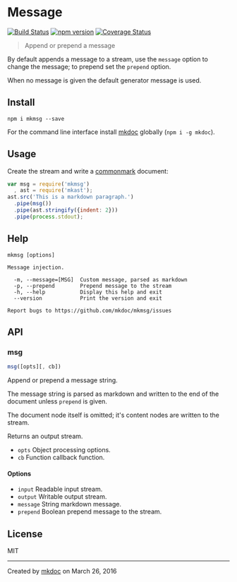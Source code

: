 # Message

[![Build Status](https://travis-ci.org/mkdoc/mkmsg.svg?v=3)](https://travis-ci.org/mkdoc/mkmsg)
[![npm version](http://img.shields.io/npm/v/mkmsg.svg?v=3)](https://npmjs.org/package/mkmsg)
[![Coverage Status](https://coveralls.io/repos/mkdoc/mkmsg/badge.svg?branch=master&service=github&v=3)](https://coveralls.io/github/mkdoc/mkmsg?branch=master)

> Append or prepend a message

By default appends a message to a stream, use the `message` option to change the message; to prepend set the `prepend` option.

When no message is given the default generator message is used.

## Install

```
npm i mkmsg --save
```

For the command line interface install [mkdoc][] globally (`npm i -g mkdoc`).

## Usage

Create the stream and write a [commonmark][] document:

```javascript
var msg = require('mkmsg')
  , ast = require('mkast');
ast.src('This is a markdown paragraph.')
  .pipe(msg())
  .pipe(ast.stringify({indent: 2}))
  .pipe(process.stdout);
```

## Help

```
mkmsg [options]

Message injection.

  -m, --message=[MSG]  Custom message, parsed as markdown
  -p, --prepend        Prepend message to the stream
  -h, --help           Display this help and exit
  --version            Print the version and exit

Report bugs to https://github.com/mkdoc/mkmsg/issues
```

## API

### msg

```javascript
msg([opts][, cb])
```

Append or prepend a message string.

The message string is parsed as markdown and written to the end of the
document unless `prepend` is given.

The document node itself is omitted; it's content nodes are written to
the stream.

Returns an output stream.

* `opts` Object processing options.
* `cb` Function callback function.

#### Options

* `input` Readable input stream.
* `output` Writable output stream.
* `message` String markdown message.
* `prepend` Boolean prepend message to the stream.

## License

MIT

---

Created by [mkdoc](https://github.com/mkdoc/mkdoc) on March 26, 2016

[mkdoc]: https://github.com/mkdoc/mkdoc
[mkparse]: https://github.com/mkdoc/mkparse
[commonmark]: http://commonmark.org
[jshint]: http://jshint.com
[jscs]: http://jscs.info


